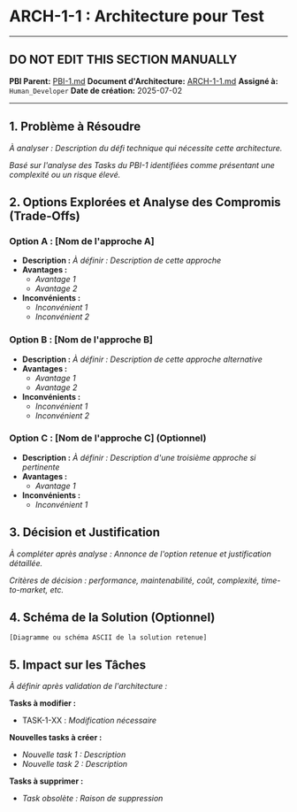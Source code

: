# ARCH-1-1 : Architecture pour Test

---

## DO NOT EDIT THIS SECTION MANUALLY
**PBI Parent:** [PBI-1.md](../00-pbi/PBI-1-PROPOSED.md)
**Document d'Architecture:** [ARCH-1-1.md](../02-architecture/ARCH-1-1-DRAFT.md)
**Assigné à:** `Human_Developer`
**Date de création:** 2025-07-02

---

## 1. Problème à Résoudre

_À analyser : Description du défi technique qui nécessite cette architecture._

_Basé sur l'analyse des Tasks du PBI-1 identifiées comme présentant une complexité ou un risque élevé._

## 2. Options Explorées et Analyse des Compromis (Trade-Offs)

### Option A : [Nom de l'approche A]

- **Description :** _À définir : Description de cette approche_
- **Avantages :** 
  - _Avantage 1_
  - _Avantage 2_
- **Inconvénients :** 
  - _Inconvénient 1_
  - _Inconvénient 2_

### Option B : [Nom de l'approche B]

- **Description :** _À définir : Description de cette approche alternative_
- **Avantages :** 
  - _Avantage 1_
  - _Avantage 2_
- **Inconvénients :** 
  - _Inconvénient 1_
  - _Inconvénient 2_

### Option C : [Nom de l'approche C] (Optionnel)

- **Description :** _À définir : Description d'une troisième approche si pertinente_
- **Avantages :** 
  - _Avantage 1_
- **Inconvénients :** 
  - _Inconvénient 1_

## 3. Décision et Justification

_À compléter après analyse : Annonce de l'option retenue et justification détaillée._

_Critères de décision : performance, maintenabilité, coût, complexité, time-to-market, etc._

## 4. Schéma de la Solution (Optionnel)

```
[Diagramme ou schéma ASCII de la solution retenue]
```

## 5. Impact sur les Tâches

_À définir après validation de l'architecture :_

**Tasks à modifier :**
- TASK-1-XX : _Modification nécessaire_

**Nouvelles tasks à créer :**
- _Nouvelle task 1 : Description_
- _Nouvelle task 2 : Description_

**Tasks à supprimer :**
- _Task obsolète : Raison de suppression_

